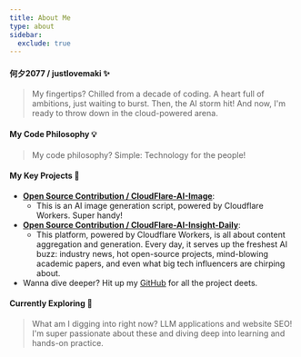 ```yaml
---
title: About Me
type: about
sidebar:
  exclude: true
---
```

#### 何夕2077 / justlovemaki ✨

> My fingertips? Chilled from a decade of coding. A heart full of ambitions, just waiting to burst.
> Then, the AI storm hit! And now, I'm ready to throw down in the cloud-powered arena.

#### My Code Philosophy 💡

> My code philosophy? Simple: Technology for the people!

#### My Key Projects 🌟

*   **[Open Source Contribution / CloudFlare-AI-Image](https://github.com/justlovemaki/CloudFlare-AI-Image)**:
    *   This is an AI image generation script, powered by Cloudflare Workers. Super handy!
*   **[Open Source Contribution / CloudFlare-AI-Insight-Daily](https://github.com/justlovemaki/CloudFlare-AI-Insight-Daily)**:
    *   This platform, powered by Cloudflare Workers, is all about content aggregation and generation. Every day, it serves up the freshest AI buzz: industry news, hot open-source projects, mind-blowing academic papers, and even what big tech influencers are chirping about.
*   Wanna dive deeper? Hit up my [GitHub](https://github.com/justlovemaki) for all the project deets.

#### Currently Exploring 🔭

> What am I digging into right now? LLM applications and website SEO! I'm super passionate about these and diving deep into learning and hands-on practice.